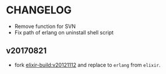 # CHANGELOG

* Remove function for SVN
* Fix path of erlang on uninstall shell script

## v20170821

* fork [elixir-build:v20121112](https://github.com/mururu/elixir-build/tree/v20121112) and replace to `erlang` from `elixir`.
